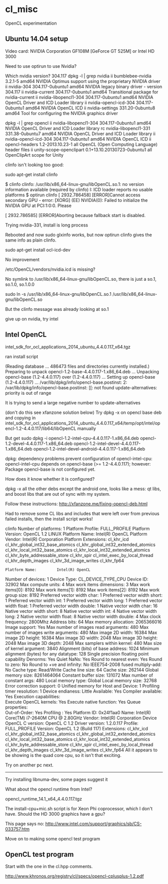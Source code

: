 cl_misc
=======

OpenCL experimentation

Ubuntu 14.04 setup
------------------


Video card:
NVIDIA Corporation GF108M [GeForce GT 525M]
or Intel HD 3000

Need to use optirun to use Nvidia?

Which nvidia version?  304.117
  dpkg -l | grep nvidia
  ii  bumblebee-nvidia                                      3.2.1-5                                             amd64        NVIDIA Optimus support using the proprietary NVIDIA driver
  ii  nvidia-304                                            304.117-0ubuntu1                                    amd64        NVIDIA legacy binary driver - version 304.117
  ii  nvidia-current                                        304.117-0ubuntu1                                    amd64        Transitional package for nvidia-current
  ii  nvidia-libopencl1-304                                 304.117-0ubuntu1                                    amd64        NVIDIA OpenCL Driver and ICD Loader library
  ii  nvidia-opencl-icd-304                                 304.117-0ubuntu1                                    amd64        NVIDIA OpenCL ICD
  ii  nvidia-settings                                       331.20-0ubuntu8                                     amd64        Tool for configuring the NVIDIA graphics driver

  
  dpkg -l | grep opencl
  ii  nvidia-libopencl1-304                                 304.117-0ubuntu1                                    amd64        NVIDIA OpenCL Driver and ICD Loader library
  rc  nvidia-libopencl1-331                                 331.38-0ubuntu7                                     amd64        NVIDIA OpenCL Driver and ICD Loader library
  ii  nvidia-opencl-icd-304                                 304.117-0ubuntu1                                    amd64        NVIDIA OpenCL ICD
  ii  opencl-headers                                        1.2-2013.10.23-1                                    all          OpenCL (Open Computing Language) header files
  ii  unity-scope-openclipart                               0.1+13.10.20130723-0ubuntu1                         all          OpenClipArt scope for Unity



 clinfo isn't looking too good:

  sudo apt-get install clinfo

  $ clinfo
  clinfo: /usr/lib/x86_64-linux-gnu/libOpenCL.so.1: no version information available (required by clinfo)
  I: ICD loader reports no usable platforms
  $ optirun clinfo 
  [ 2932.786458] [ERROR]Cannot access secondary GPU - error: [XORG] (EE) NVIDIA(0): Failed to initialize the NVIDIA GPU at PCI:1:0:0.  Please

  [ 2932.786585] [ERROR]Aborting because fallback start is disabled.


Trying nvidia-331, install is long process

Rebooted and now sudo glxinfo works, but now optirun clinfo gives the same info as plain clinfo.

sudo apt-get install ocl-icd-dev

No improvement


/etc/OpenCL/vendors/nvidia.icd is missing?

No symlink to /usr/lib/x86_64-linux-gnu/libOpenCL.so, there is just a so.1, so.1.0, so.1.0.0

sudo ln -s /usr/lib/x86_64-linux-gnu/libOpenCL.so.1 /usr/lib/x86_64-linux-gnu/libOpenCL.so

But the clinfo message was already looking at so.1

give up on nvidia, try intel

Intel OpenCL
------------


intel_sdk_for_ocl_applications_2014_ubuntu_4.4.0.117_x64.tgz

ran install script


(Reading database ... 486473 files and directories currently installed.)
Preparing to unpack opencl-1.2-base-4.4.0.117-1.x86_64.deb ...
Unpacking opencl-base (1.2-4.4.0.117) over (1.2-4.4.0.117) ...
Setting up opencl-base (1.2-4.4.0.117) ...
/var/lib/dpkg/info/opencl-base.postinst: 2: /var/lib/dpkg/info/opencl-base.postinst: [[: not found
update-alternatives: priority is out of range

It is trying to send a large negative number to update-alternatives

(don't do this see xfanzone solution below) Try dpkg -x on opencl base deb and copying in intel_sdk_for_ocl_applications_2014_ubuntu_4.4.0.117_x64/temp/opt/intel/opencl-1.2-4.4.0.117/lib64/libOpenCL manually

But get  sudo dpkg -i  opencl-1.2-intel-cpu-4.4.0.117-1.x86_64.deb opencl-1.2-devel-4.4.0.117-1.x86_64.deb opencl-1.2-intel-devel-4.4.0.117-1.x86_64.deb opencl-1.2-intel-devel-android-4.4.0.117-1.x86_64.deb 

dpkg: dependency problems prevent configuration of opencl-intel-cpu:
 opencl-intel-cpu depends on opencl-base (>= 1.2-4.4.0.117); however:
   Package opencl-base is not configured yet.

How does it know whether it is configured?

dpkg -x all the other debs except the android one, looks like a mess: qt libs, and boost libs that are out of sync with my system.

Follow these instructions:
http://xfanzone.me/fixing-opencl-deb.html

Had to remove some CL libs and includes that were left over from previous failed installs, then the install script works!

  clinfo
  Number of platforms:         1
    Platform Profile:        FULL_PROFILE
    Platform Version:        OpenCL 1.2 LINUX
    Platform Name:         Intel(R) OpenCL
    Platform Vendor:         Intel(R) Corporation
    Platform Extensions:         cl_khr_icd cl_khr_global_int32_base_atomics cl_khr_global_int32_extended_atomics cl_khr_local_int32_base_atomics cl_khr_local_int32_extended_atomics cl_khr_byte_addressable_store cl_khr_spir cl_intel_exec_by_local_thread cl_khr_depth_images cl_khr_3d_image_writes cl_khr_fp64 


    Platform Name:         Intel(R) OpenCL
  Number of devices:         1
    Device Type:           CL_DEVICE_TYPE_CPU
    Device ID:           32902
    Max compute units:         4
    Max work items dimensions:       3
      Max work items[0]:         8192
      Max work items[1]:         8192
      Max work items[2]:         8192
    Max work group size:         8192
    Preferred vector width char:       1
    Preferred vector width short:      1
    Preferred vector width int:      1
    Preferred vector width long:       1
    Preferred vector width float:      1
    Preferred vector width double:     1
    Native vector width char:      16
    Native vector width short:       8
    Native vector width int:       4
    Native vector width long:      2
    Native vector width float:       8
    Native vector width double:      4
    Max clock frequency:         2800Mhz
    Address bits:          64
    Max memory allocation:       2065366016
    Image support:         Yes
    Max number of images read arguments:     480
    Max number of images write arguments:    480
    Max image 2D width:        16384
    Max image 2D height:         16384
    Max image 3D width:        2048
    Max image 3D height:         2048
    Max image 3D depth:        2048
    Max samplers within kernel:      480
    Max size of kernel argument:       3840
    Alignment (bits) of base address:    1024
    Minimum alignment (bytes) for any datatype:  128
    Single precision floating point capability
      Denorms:           Yes
      Quiet NaNs:          Yes
      Round to nearest even:       Yes
      Round to zero:         No
      Round to +ve and infinity:       No
      IEEE754-2008 fused multiply-add:     No
    Cache type:          Read/Write
    Cache line size:         64
    Cache size:          262144
    Global memory size:        8261464064
    Constant buffer size:        131072
    Max number of constant args:       480
    Local memory type:         Global
    Local memory size:         32768
    Error correction support:      0
    Unified memory for Host and Device:    1
    Profiling timer resolution:      1
    Device endianess:        Little
    Available:           Yes
    Compiler available:        Yes
    Execution capabilities:        
      Execute OpenCL kernels:      Yes
      Execute native function:       Yes
    Queue properties:        
      Out-of-Order:        Yes
      Profiling :          Yes
    Platform ID:           0x24f1aa0
    Name:                   Intel(R) Core(TM) i7-2640M CPU @ 2.80GHz
    Vendor:          Intel(R) Corporation
    Device OpenCL C version:       OpenCL C 1.2 
    Driver version:        1.2.0.117
    Profile:           FULL_PROFILE
    Version:           OpenCL 1.2 (Build 117)
    Extensions:          cl_khr_icd cl_khr_global_int32_base_atomics cl_khr_global_int32_extended_atomics cl_khr_local_int32_base_atomics cl_khr_local_int32_extended_atomics cl_khr_byte_addressable_store cl_khr_spir cl_intel_exec_by_local_thread cl_khr_depth_images cl_khr_3d_image_writes cl_khr_fp64 
All it appears to be showing is the quad core cpu, so it isn't that exciting.

Try on another pc next.


---

Try installing libnuma-dev, some pages suggest it

What about the opencl runtime from Intel?

opencl_runtime_14.1_x64_4.4.0.117.tgz

The install-cpu+mic.sh script is for Xeon Phi coprocessor, which I don't have.  Should the HD 3000 graphics have a gpu?

This page says no:
http://www.intel.com/support/graphics/sb/CS-033757.htm

Move on to making some opencl test program

OpenCL test program
-------------------

Start with the one in the cl.hpp comments.


http://www.khronos.org/registry/cl/specs/opencl-cplusplus-1.2.pdf

